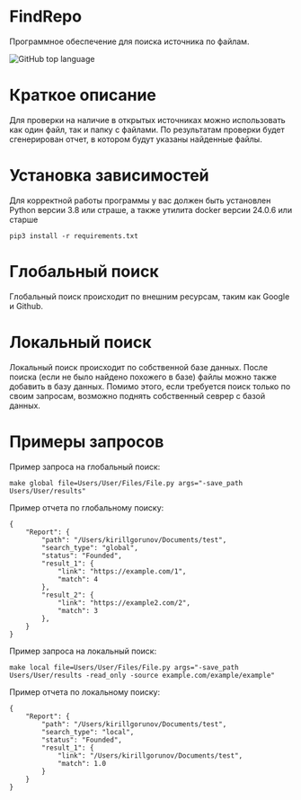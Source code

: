 # FindRepo

Программное обеспечение для поиска источника по файлам.

![GitHub top language](https://img.shields.io/github/languages/top/randnull/FindRepo)

# Краткое описание

Для проверки на наличие в открытых источниках можно использовать как один файл, так и папку с файлами. По результатам проверки будет сгенерирован отчет, в котором будут указаны найденные файлы.  

# Установка зависимостей

Для корректной работы программы у вас должен быть установлен Python версии 3.8 или страше, а также утилита docker версии 24.0.6 или старше

```
pip3 install -r requirements.txt
```

# Глобальный поиск

Глобальный поиск происходит по внешним ресурсам, таким как Google и Github.

# Локальный поиск

Локальный поиск происходит по собственной базе данных. После поиска (если не было найдено похожего в базе) файлы можно также добавить в базу данных. Помимо этого, если требуется поиск только по своим запросам, возможно поднять собственный севрер с базой данных.


# Примеры запросов

Пример запроса на глобальный поиск:

```
make global file=Users/User/Files/File.py args="-save_path Users/User/results"
```

Пример отчета по глобальному поиску:

```
{
    "Report": {
        "path": "/Users/kirillgorunov/Documents/test",
        "search_type": "global",
        "status": "Founded",
        "result_1": {
            "link": "https://example.com/1",
            "match": 4
        },
        "result_2": {
            "link": "https://example2.com/2",
            "match": 3
        },
    }
}
```

Пример запроса на локальный поиск:

```
make local file=Users/User/Files/File.py args="-save_path Users/User/results -read_only -source example.com/example/example"
```

Пример отчета по локальному поиску:

```
{
    "Report": {
        "path": "/Users/kirillgorunov/Documents/test",
        "search_type": "local",
        "status": "Founded",
        "result_1": {
            "link": "/Users/kirillgorunov/Documents/test",
            "match": 1.0
        }
    }
}
```

